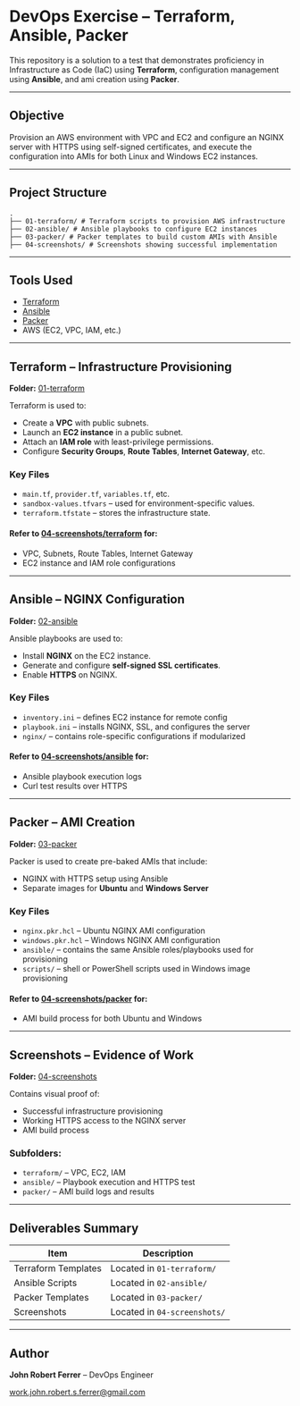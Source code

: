 # DevOps Exercise – Terraform, Ansible, Packer

This repository is a solution to a test that demonstrates proficiency in Infrastructure as Code (IaC) using **Terraform**, configuration management using **Ansible**, and ami creation using **Packer**.

---

## Objective

Provision an AWS environment with VPC and EC2 and configure an NGINX server with HTTPS using self-signed certificates, and execute the configuration into AMIs for both Linux and Windows EC2 instances.

---

## Project Structure

```
.
├── 01-terraform/ # Terraform scripts to provision AWS infrastructure
├── 02-ansible/ # Ansible playbooks to configure EC2 instances
├── 03-packer/ # Packer templates to build custom AMIs with Ansible
├── 04-screenshots/ # Screenshots showing successful implementation
```

---

## Tools Used

- [Terraform](https://www.terraform.io/)
- [Ansible](https://www.ansible.com/)
- [Packer](https://www.packer.io/)
- AWS (EC2, VPC, IAM, etc.)

---

## Terraform – Infrastructure Provisioning

**Folder:** [01-terraform](./04-screenshots/terraform/)

Terraform is used to:

- Create a **VPC** with public subnets.
- Launch an **EC2 instance** in a public subnet.
- Attach an **IAM role** with least-privilege permissions.
- Configure **Security Groups**, **Route Tables**, **Internet Gateway**, etc.

### Key Files

- `main.tf`, `provider.tf`, `variables.tf`, etc.
- `sandbox-values.tfvars` – used for environment-specific values.
- `terraform.tfstate` – stores the infrastructure state.

#### Refer to [04-screenshots/terraform](./04-screenshots/terraform/) for:
- VPC, Subnets, Route Tables, Internet Gateway
- EC2 instance and IAM role configurations

---

## Ansible – NGINX Configuration

**Folder:** [02-ansible](./04-screenshots/ansible/)

Ansible playbooks are used to:

- Install **NGINX** on the EC2 instance.
- Generate and configure **self-signed SSL certificates**.
- Enable **HTTPS** on NGINX.

### Key Files

- `inventory.ini` – defines EC2 instance for remote config
- `playbook.ini` – installs NGINX, SSL, and configures the server
- `nginx/` – contains role-specific configurations if modularized

#### Refer to [04-screenshots/ansible](./04-screenshots/ansible/) for:
- Ansible playbook execution logs
- Curl test results over HTTPS

---

## Packer – AMI Creation

**Folder:** [03-packer](./04-screenshots/packer/)

Packer is used to create pre-baked AMIs that include:

- NGINX with HTTPS setup using Ansible
- Separate images for **Ubuntu** and **Windows Server**

### Key Files

- `nginx.pkr.hcl` – Ubuntu NGINX AMI configuration
- `windows.pkr.hcl` – Windows NGINX AMI configuration
- `ansible/` – contains the same Ansible roles/playbooks used for provisioning
- `scripts/` – shell or PowerShell scripts used in Windows image provisioning

#### Refer to [04-screenshots/packer](./04-screenshots/packer/) for:
- AMI build process for both Ubuntu and Windows

---

## Screenshots – Evidence of Work

**Folder:** [04-screenshots](./04-screenshots/)

Contains visual proof of:

- Successful infrastructure provisioning
- Working HTTPS access to the NGINX server
- AMI build process

### Subfolders:

- `terraform/` – VPC, EC2, IAM
- `ansible/` – Playbook execution and HTTPS test
- `packer/` – AMI build logs and results

---

## Deliverables Summary

| Item | Description |
|------|-------------|
| Terraform Templates | Located in `01-terraform/` |
| Ansible Scripts | Located in `02-ansible/` |
| Packer Templates | Located in `03-packer/` |
| Screenshots | Located in `04-screenshots/` |

---

## Author

**John Robert Ferrer** – DevOps Engineer

work.john.robert.s.ferrer@gmail.com
